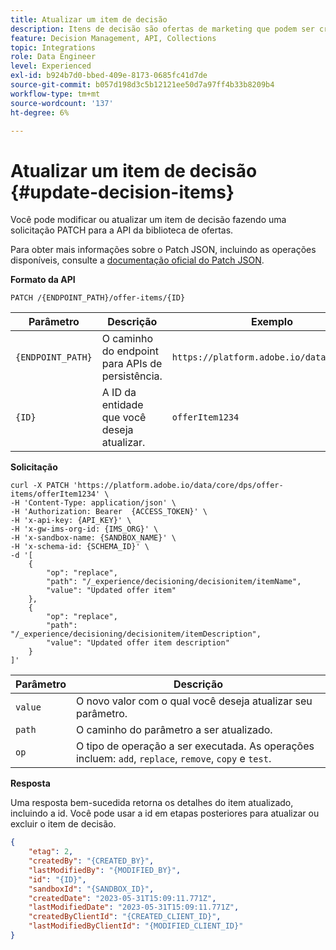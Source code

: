 ```yaml
---
title: Atualizar um item de decisão
description: Itens de decisão são ofertas de marketing que podem ser criadas e organizadas em coleções e catálogos.
feature: Decision Management, API, Collections
topic: Integrations
role: Data Engineer
level: Experienced
exl-id: b924b7d0-bbed-409e-8173-0685fc41d7de
source-git-commit: b057d198d3c5b12121ee50d7a97ff4b33b8209b4
workflow-type: tm+mt
source-wordcount: '137'
ht-degree: 6%

---
```


# Atualizar um item de decisão {#update-decision-items}

Você pode modificar ou atualizar um item de decisão fazendo uma solicitação PATCH para a API da biblioteca de ofertas.

Para obter mais informações sobre o Patch JSON, incluindo as operações disponíveis, consulte a [documentação oficial do Patch JSON](https://jsonpatch.com/).

**Formato da API**

```http
PATCH /{ENDPOINT_PATH}/offer-items/{ID}
```

| Parâmetro | Descrição | Exemplo |
| --------- | ----------- | ------- |
| `{ENDPOINT_PATH}` | O caminho do endpoint para APIs de persistência. | `https://platform.adobe.io/data/core/dps` |
| `{ID}` | A ID da entidade que você deseja atualizar. | `offerItem1234` |

**Solicitação**

```shell
curl -X PATCH 'https://platform.adobe.io/data/core/dps/offer-items/offerItem1234' \
-H 'Content-Type: application/json' \
-H 'Authorization: Bearer  {ACCESS_TOKEN}' \
-H 'x-api-key: {API_KEY}' \
-H 'x-gw-ims-org-id: {IMS_ORG}' \
-H 'x-sandbox-name: {SANDBOX_NAME}' \
-H 'x-schema-id: {SCHEMA_ID}' \
-d '[
    {
        "op": "replace",
        "path": "/_experience/decisioning/decisionitem/itemName",
        "value": "Updated offer item"
    },
    {
        "op": "replace",
        "path": "/_experience/decisioning/decisionitem/itemDescription",
        "value": "Updated offer item description"
    }
]'
```

| Parâmetro | Descrição |
| --------- | ----------- |
| `value` | O novo valor com o qual você deseja atualizar seu parâmetro. |
| `path` | O caminho do parâmetro a ser atualizado. |
| `op` | O tipo de operação a ser executada. As operações incluem: `add`, `replace`, `remove`, `copy` e `test`. |

**Resposta**

Uma resposta bem-sucedida retorna os detalhes do item atualizado, incluindo a id. Você pode usar a id em etapas posteriores para atualizar ou excluir o item de decisão.

```json
{
    "etag": 2,
    "createdBy": "{CREATED_BY}",
    "lastModifiedBy": "{MODIFIED_BY}",
    "id": "{ID}",
    "sandboxId": "{SANDBOX_ID}",
    "createdDate": "2023-05-31T15:09:11.771Z",
    "lastModifiedDate": "2023-05-31T15:09:11.771Z",
    "createdByClientId": "{CREATED_CLIENT_ID}",
    "lastModifiedByClientId": "{MODIFIED_CLIENT_ID}"
}
```
